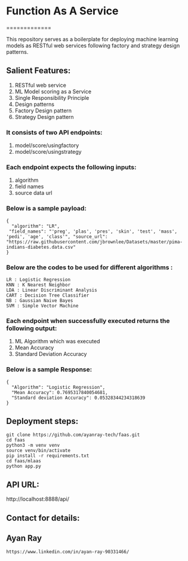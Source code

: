 # Function As A Service
=============


This repository serves as a boilerplate for deploying machine learning models
as RESTful web services following factory and strategy design patterns.


## Salient Features:


1. RESTful web service
2. ML Model scoring as a Service
3. Single Responsibility Principle
4. Design patterns
5. Factory Design pattern
6. Strategy Design pattern


### It consists of two API endpoints:


1. model/score/usingfactory
2. model/score/usingstrategy


### Each endpoint expects the following inputs:


1. algorithm
2. field names
3. source data url


### Below is a sample payload:


```
{
  "algorithm": "LR",
 "field_names": "'preg', 'plas', 'pres', 'skin', 'test', 'mass', 'pedi', 'age', 'class'", "source_url": "https://raw.githubusercontent.com/jbrownlee/Datasets/master/pima-indians-diabetes.data.csv"
}
```

### Below are the codes to be used for different algorithms :

```
LR : Logistic Regression
KNN : K Nearest Neighbor
LDA : Linear Discriminant Analysis
CART : Decision Tree Classifier
NB : Gaussian Naive Bayes
SVM : Simple Vector Machine
```
### Each endpoint when successfully executed returns the following output:


1. ML Algorithm which was executed
2. Mean Accuracy
3. Standard Deviation Accuracy


### Below is a sample Response:


```
{
  "Algorithm": "Logistic Regression",
  "Mean Accuracy": 0.7695317840054681,
  "Standard deviation Accuracy": 0.05328344234318639
}
```


## Deployment steps:

```
git clone https://github.com/ayanray-tech/faas.git
cd faas
python3 -m venv venv
source venv/bin/activate
pip install -r requirements.txt
cd faas/mlaas
python app.py
```


## API URL:
http://localhost:8888/api/


## Contact for details:

## Ayan Ray
```
https://www.linkedin.com/in/ayan-ray-90331466/
```
